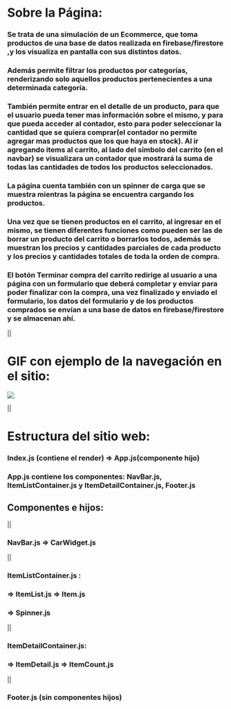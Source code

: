 # Sobre la Página: 
### Se trata de una simulación de un Ecommerce, que toma productos de una base de datos realizada en firebase/firestore ,y los visualiza en pantalla con sus distintos datos.
### Además permite filtrar los productos por categorías, renderizando solo aquellos productos pertenecientes a una determinada categoría.
### También permite entrar en el detalle de un producto, para que el usuario pueda tener mas información sobre el mismo, y para que pueda acceder al contador, esto para poder seleccionar la cantidad  que se quiera comprar(el contador no permite agregar mas productos que los que haya en stock). Al ir agregando items al carrito, al lado del símbolo del carrito (en el navbar) se visualizara un contador que mostrará la suma de todas las cantidades de todos los productos seleccionados.
### La página cuenta también con un spinner de carga que se muestra mientras la página se encuentra cargando los productos.
### Una vez que se tienen productos en el carrito, al ingresar en el mismo, se tienen diferentes funciones como pueden ser las de borrar un producto del carrito o borrarlos todos, además se muestran los precios y cantidades parciales de cada producto y los precios y cantidades totales de toda la orden de compra.
### El botón Terminar compra del carrito redirige al usuario a una página con un formulario que deberá completar y enviar para poder finalizar con la compra, una vez finalizado y enviado el formulario, los datos del formulario y de los productos comprados se envían a una base de datos en firebase/firestore y se almacenan ahí.

||

# GIF con ejemplo de la navegación en el sitio:
![](public/multimedia/GIF-ecommmerce.gif)

||
# Estructura del sitio web:

### Index.js (contiene el render) => App.js(componente hijo)

### App.js contiene los componentes: NavBar.js, ItemListContainer.js y ItemDetailContainer.js, Footer.js

## Componentes e hijos:
||
### NavBar.js => CarWidget.js
||
### ItemListContainer.js :
### => ItemList.js => Item.js 
### => Spinner.js
||
### ItemDetailContainer.js:
### => ItemDetail.js => ItemCount.js
||
### Footer.js (sin componentes hijos)

